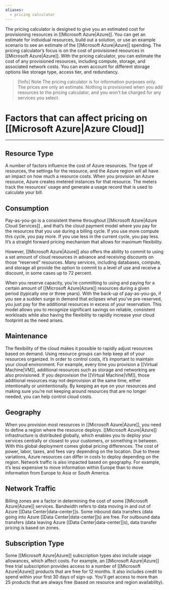 ```yaml
---
aliases:
  - pricing calculator
---
```

The pricing calculator is designed to give you an estimated cost for provisioning resources in [[Microsoft Azure|Azure]]. You can get an estimate for individual resources, build out a solution, or use an example scenario to see an estimate of the [[Microsoft Azure|Azure]] spending. The pricing calculator’s focus is on the cost of provisioned resources in [[Microsoft Azure|Azure]]. With the pricing calculator, you can estimate the cost of any provisioned resources, including compute, storage, and associated network costs. You can even account for different storage options like storage type, access tier, and redundancy.
>[!info] Note
>The pricing calculator  is for information purposes only. The prices are only an estimate. Nothing is provisioned when you add resources to the pricing calculator, and you won't be charged for any services you select.
# Factors that can affect pricing on [[Microsoft Azure|Azure Cloud]]
---
## Resource Type
A number of factors influence the cost of Azure resources. The type of resources, the settings for the resource, and the Azure region will all have an impact on how much a resource costs. When you provision an Azure resource, Azure creates metered instances for that resource. The meters track the resources' usage and generate a usage record that is used to calculate your bill.
## Consumption
Pay-as-you-go is a consistent theme throughout [[Microsoft Azure|Azure Cloud Services]] , and that’s the cloud payment model where you pay for the resources that you use during a billing cycle. If you use more compute this cycle, you pay more. If you use less in the current cycle, you pay less. It’s a straight forward pricing mechanism that allows for maximum flexibility.

However, [[Microsoft Azure|Azure]] also offers the ability to commit to using a set amount of cloud resources in advance and receiving discounts on those “reserved” resources. Many services, including databases, compute, and storage all provide the option to commit to a level of use and receive a discount, in some cases up to 72 percent.

When you reserve capacity, you’re committing to using and paying for a certain amount of [[Microsoft Azure|Azure]] resources during a given period (typically one or three years). With the back-up of pay-as-you-go, if you see a sudden surge in demand that eclipses what you’ve pre-reserved, you just pay for the additional resources in excess of your reservation. This model allows you to recognize significant savings on reliable, consistent workloads while also having the flexibility to rapidly increase your cloud footprint as the need arises.
## Maintenance
The flexibility of the cloud makes it possible to rapidly adjust resources based on demand. Using resource groups can help keep all of your resources organized. In order to control costs, it’s important to maintain your cloud environment. For example, every time you provision a [[Virtual Machine|VM]], additional resources such as storage and networking are also provisioned. If you deprovision the [[Virtual Machine|VM]], those additional resources may not deprovision at the same time, either intentionally or unintentionally. By keeping an eye on your resources and making sure you’re not keeping around resources that are no longer needed, you can help control cloud costs.
## Geography
When you provision most resources in [[Microsoft Azure|Azure]], you need to define a region where the resource deploys. [[Microsoft Azure|Azure]] infrastructure is distributed globally, which enables you to deploy your services centrally or closest to your customers, or something in between. With this global deployment comes global pricing differences. The cost of power, labor, taxes, and fees vary depending on the location. Due to these variations, Azure resources can differ in costs to deploy depending on the region. Network traffic is also impacted based on geography. For example, it’s less expensive to move information within Europe than to move information from Europe to Asia or South America.
## Network Traffic 
Billing zones are a factor in determining the cost of some [[Microsoft Azure|Azure]] services. Bandwidth refers to data moving in and out of Azure [[Data Center|data-center]]s. Some inbound data transfers (data going into Azure [[Data Center|data-center]]s) are free. For outbound data transfers (data leaving Azure [[Data Center|data-center]]s), data transfer pricing is based on zones.
## Subscription Type
Some [[Microsoft Azure|Azure]] subscription types also include usage allowances, which affect costs. For example, an [[Microsoft Azure|Azure]] free trial subscription provides access to a number of [[Microsoft Azure|Azure]] products that are free for 12 months. It also includes credit to spend within your first 30 days of sign-up. You'll get access to more than 25 products that are always free (based on resource and region availability).
## 